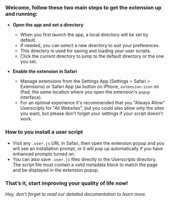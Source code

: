 ### Welcome, follow these two main steps to get the extension up and running:

- **Open the app and set a directory**

  - When you first launch the app, a local directory will be set by default.
  - If needed, you can select a new directory to suit your preferences.
  - This directory is used for saving and loading your user scripts.
  - Click the current directory to jump to the default directory or the one you set.

- **Enable the extension in Safari**

  - Manage extensions from the Settings App (Settings > Safari > Extensions) or Safari App (`AA` button on iPhone, `extension-icon` on iPad, the same location where you open the extension's `popup` interface).
  - For an optimal experience it's recommended that you "Always Allow" Userscripts for "All Websites", but you could also allow only the sites you want, but please don't forget your settings if your script doesn't work.

### How to you install a user script

- Visit any `.user.js` URL in Safari, then open the extension popup and you will see an installation prompt, or it will pop up automatically if you have enhanced prompts turned on.
- You can also save `.user.js` files directly to the Userscripts directory. The script file must contain a valid metadata block to match the page and be displayed in the extension popup.

### That’s it, start improving your quality of life now!

_Hey, don't forget to read our detailed documentation to learn more._
